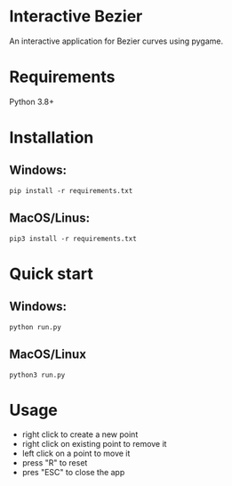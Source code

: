 # Interactive Bezier
An interactive application for Bezier curves using pygame.

# Requirements
Python 3.8+

# Installation
## Windows:
```shell
pip install -r requirements.txt
```
## MacOS/Linus:
```shell
pip3 install -r requirements.txt
```
# Quick start
## Windows:
```shell
python run.py
```

## MacOS/Linux
```shell
python3 run.py
```

# Usage
- right click to create a new point
- right click on existing point to remove it
- left click on a point to move it
- press "R" to reset
- pres "ESC" to close the app
